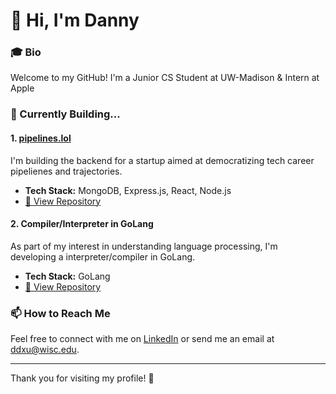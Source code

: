 
# 👋 Hi, I'm Danny

### 🎓 Bio

Welcome to my GitHub! I'm a Junior CS Student at UW-Madison & Intern at Apple
### 🚀 Currently Building...

#### 1. [pipelines.lol]([#](https://pipelines.lol/))
I'm building the backend for a startup aimed at democratizing tech career pipelienes and trajectories.

- **Tech Stack:** MongoDB, Express.js, React, Node.js
- [🔗 View Repository](https://github.com/pipelines-lol/pipelines)

#### 2. Compiler/Interpreter in GoLang
As part of my interest in understanding language processing, I'm developing a interpreter/compiler in GoLang.

- **Tech Stack:** GoLang
- [🔗 View Repository]([#](https://github.com/dannydxu1/golang-interpreter))

### 📫 How to Reach Me
Feel free to connect with me on [LinkedIn](https://www.linkedin.com/in/ddxu/) or send me an email at [ddxu@wisc.edu](mailto:ddxu@wisc.edu).

---

Thank you for visiting my profile! 🌟
